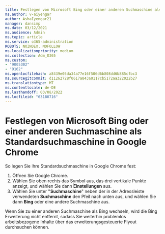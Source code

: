 ```yaml
---
title: Festlegen von Microsoft Bing oder einer anderen Suchmaschine als Standardsuchmaschine in Google Chrome
ms.author: v-aiyengar
author: AshaIyengar21
manager: dansimp
ms.date: 03/12/2021
ms.audience: Admin
ms.topic: article
ms.service: o365-administration
ROBOTS: NOINDEX, NOFOLLOW
ms.localizationpriority: medium
ms.collection: Adm_O365
ms.custom:
- "9005302"
- "9162"
ms.openlocfilehash: a8439e05da34a77e16f506d6b808dd6b885cfbc3
ms.sourcegitcommit: d11262728f0617a843a0117cb5172aa322022b27
ms.translationtype: MT
ms.contentlocale: de-DE
ms.lasthandoff: 03/08/2022
ms.locfileid: "63180716"
---
```

# <a name="set-microsoft-bing-or-another-search-engine-as-the-default-search-engine-in-google-chrome"></a>Festlegen von Microsoft Bing oder einer anderen Suchmaschine als Standardsuchmaschine in Google Chrome

So legen Sie Ihre Standardsuchmaschine in Google Chrome fest:

1. Öffnen Sie Google Chrome.
1. Wählen Sie oben rechts das Symbol aus, das drei vertikale Punkte anzeigt, und wählen Sie dann **Einstellungen** aus.
1. Wählen Sie unter **"Suchmaschine**" neben der in der Adressleiste verwendeten **Suchmaschine** den Pfeil nach unten aus, und wählen Sie dann **Bing** oder eine andere Suchmaschine aus.

Wenn Sie zu einer anderen Suchmaschine als Bing wechseln, wird die Bing Erweiterung nicht entfernt, sodass Sie weiterhin problemlos arbeitsbezogene Inhalte über das erweiterungsgesteuerte Flyout durchsuchen können.
